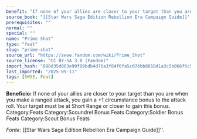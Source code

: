 ```yaml
---
benefit: "If none of your allies are closer to your target than you are when you make a ranged attack, you gain a +1 circumstance bonus to the attack roll. Your target must be at Short Range or closer to gain this bonus. Category:Feats Category:Scoundrel Bonus Feats Category:Soldier Bonus Feats Category:Scout Bonus Feats"
source_book: "[[Star Wars Saga Edition Rebellion Era Campaign Guide]]''"
prerequisites: ""
normal: ""
special: ""
name: "Prime Shot"
type: "feat"
slug: "prime-shot"
source_url: "https://swse.fandom.com/wiki/Prime_Shot"
source_license: "CC BY-SA 3.0 (Fandom)"
import_hash: "898d35d003e90f99bdb4d76a3f84f6fa5c076bb8658d1a3c5b866f6c5e7d76d0"
last_imported: "2025-09-11"
tags: [SWSE, Feat]
---
```

**Beneficio:** If none of your allies are closer to your target than you are when you make a ranged attack, you gain a +1 circumstance bonus to the attack roll. Your target must be at Short Range or closer to gain this bonus. Category:Feats Category:Scoundrel Bonus Feats Category:Soldier Bonus Feats Category:Scout Bonus Feats

*Fonte:* [[Star Wars Saga Edition Rebellion Era Campaign Guide]]''.
